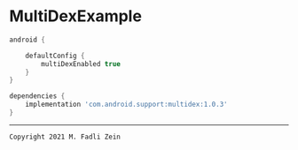 # MultiDexExample
 
```gradle
android {

    defaultConfig {
        multiDexEnabled true
    }
}

dependencies {
    implementation 'com.android.support:multidex:1.0.3'
}
```

---

```
Copyright 2021 M. Fadli Zein
```
